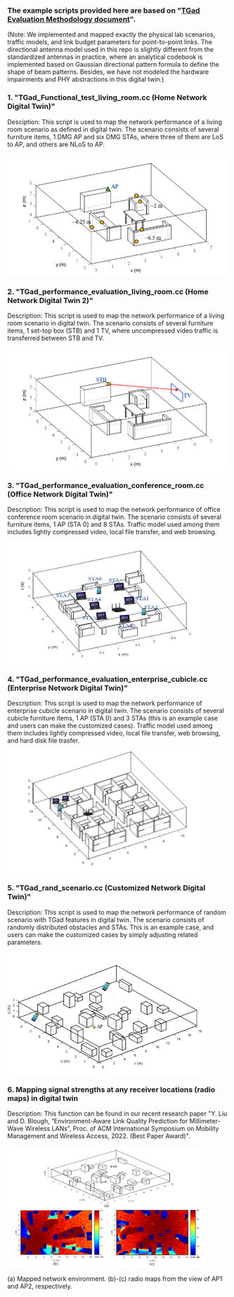 ### The example scripts provided here are based on "[TGad Evaluation Methodology document](https://nam12.safelinks.protection.outlook.com/?url=https%3A%2F%2Fwww.ieee802.org%2F11%2FReports%2Ftgad_update.htm&amp;data=04%7C01%7Cyuchen.liu%40gatech.edu%7C3392376e47974f632cb808d8e9792e69%7C482198bbae7b4b258b7a6d7f32faa083%7C0%7C0%7C637516053978860685%7CUnknown%7CTWFpbGZsb3d8eyJWIjoiMC4wLjAwMDAiLCJQIjoiV2luMzIiLCJBTiI6Ik1haWwiLCJXVCI6Mn0%3D%7C1000&amp;sdata=tXSAjh36UPl2pFAc3x5igH3BBgFL13GBxQ3fpI7B7Kk%3D&amp;reserved=0)".
(Note: We implemented and mapped exactly the physical lab scenarios, traffic models, and link budget parameters for point-to-point links. The directional antenna model used in this repo is slightly different from the standardized antennas in practice, where an analytical codebook is implemented based on Gaussian directional pattern formula to define the shape of beam patterns. Besides, we have not modeled the hardware impairments and PHY abstractions in this digital twin.)

### 1. "TGad_Functional_test_living_room.cc (Home Network Digital Twin)"

Desciption: This script is used to map the network performance of a living room scenario as defined in digital twin. The scenario consists of several furniture items, 1 DMG AP and six DMG STAs, where three of them are LoS to AP, and others are NLoS to AP. 

<img id="img1" src="figures/func_test.png" width="500" height="280" align="middle">

### 2. "TGad_performance_evaluation_living_room.cc (Home Network Digital Twin 2)"

Description: This script is used to map the network performance of a living room scenario in digital twin. The scenario consists of several furniture items, 1 set-top box (STB) and 1 TV, where uncompressed video traffic is transferred between STB and TV.

<img id="img1" src="figures/eva_living_room.png" width="500" height="280" align="middle">

### 3. "TGad_performance_evaluation_conference_room.cc (Office Network Digital Twin)"

Description: This script is used to map the network performance of office conference room scenario in digital twin. The scenario consists of several furniture items, 1 AP (STA 0) and 8 STAs. Traffic model used among them includes lightly compressed video, local file transfer, and web browsing.

<img id="img1" src="figures/eva_conf_room.png" width="450" height="280" align="middle">

### 4. "TGad_performance_evaluation_enterprise_cubicle.cc (Enterprise Network Digital Twin)"

Description: This script is used to map the network performance of enterprise cubicle scenario in digital twin. The scenario consists of several cubicle furniture items, 1 AP (STA 0) and 3 STAs (this is an example case and users can make the customized cases). Traffic model used among them includes lightly compressed video, local file transfer, web browsing, and hard disk file trasfer.

<img id="img1" src="figures/eva_cubicle_room.png" width="450" height="280" align="middle">

### 5. "TGad_rand_scenario.cc (Customized Network Digital Twin)"

Description: This script is used to map the network performance of random scenario with TGad features in digital twin. The scenario consists of randomly distributed obstacles and STAs. This is an example case, and users can make the customized cases by simply adjusting related parameters.

<img id="img1" src="figures/eva_rand_scenario.png" width="450" height="280" align="middle">

### 6. Mapping signal strengths at any receiver locations (radio maps) in digital twin

Description: This function can be found in our recent research paper "Y. Liu and D. Blough, “Environment-Aware Link Quality Prediction for Millimeter-Wave Wireless LANs”, Proc. of ACM International Symposium on Mobility Management and Wireless Access, 2022. (Best Paper Award)".

<img id="img1" src="figures/attribute.PNG" width="450" height="280" align="middle">

(a) Mapped network environment. (b)-(c) radio maps from the view of AP1 and AP2, respectively.

